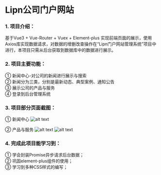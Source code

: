 # Lipn公司门户网站

### 1. 项目介绍：
基于Vue3 + Vue-Router + Vuex + Element-plus 实现前端页面的展示，使用Axios库实现数据请求，对数据的增删改查操作在“Lipn门户网站管理系统”项目中进行，本项目只需从后台获取到数据库中的数据进行展示。

### 2. 项目主要功能：
① 新闻中心-对公司的新闻进行展示与搜索
</br>
② 新闻分为三类，分别是最新动态、典型案例、通知公告
</br>
③ 展示公司的产品与服务
</br>
④ 登录到后台管理系统

### 3. 项目部分页面截图：
① 新闻中心
![alt text](image-1.png)

② 产品与服务
![alt text](image-2.png)
![alt text](image-3.png)

### 4. 完成此项目能学习到：
① 学会封装Promise异步请求后台数据；
</br>
② 巩固element-plus组件的使用；
</br>
③ 学习到多种CSS样式的编写；